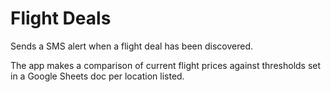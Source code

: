 # Flight Deals

Sends a SMS alert when a flight deal has been discovered.

The app makes a comparison of current flight prices against thresholds set in a Google 
Sheets doc per location listed.
